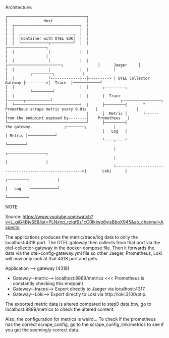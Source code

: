 Architecture:
```
┌───────────────────────────────────┐
|                Host               |
|  ┌─────────────────────────────┐  |
|  |                             |  |
|  |  ┌───────────────────────┐  |  |
|  |  |Container with OTEL SDK|  |  |                                               
|  |  └────────────┬──────────┘  |  |                                                    ┌─────────────────┐
|  |               |             |  |                                                    |                 |
|  |               |             |  |           ┌────────────────────────┐               │      Jaeger     │
|  |               |             |  |           |                        |          ┌─────────┐            |
|  |               └-------------├--├---------> │ OTEL Collector Gateway ├--------->│  Trace  │────────────┘
|  |                             |  |      ┌─────────┐                   |          └─────────┘
|  |                             |  |      |  Trace  │───────┬───────────┘                              ┌─────────────────┐
|  └─────────────────────────────┘  |      ├─────────┤       ^  Prometheus scrape metric every 0.01s    |                 |
|                                   |      │  Metric │       └------from the endpoint exposed by--------│    Prometheus   │
└───────────────────────────────────┘      ├─────────┤                    the gateway.              ┌────────┐            |
                                           │   Log   │                                              │ Metric │────────────┘
                                           └────┬────┘                                              └────────┘
                                                |                                                        ┌─────────────────┐
                                                |                                                        |                 |
                                                └------------------------------------------------------->|       Loki      |
                                                                                                    ┌─────────┐            |
                                                                                                    │   Log   │────────────┘
                                                                                                    └─────────┘
```

NOTE:

Source: https://www.youtube.com/watch?v=L_gjG4BjvSE&list=PLNxnp_rzlqf6z1cC0IkIwp6yjsBboX945&ab_channel=Aspecto

The applications produces the metric/trace/log data to onlly the localhost:4318 port.
The OTEL gateway then collects from that port via the otel-collector-gateway in the docker-compose file. Then it forwards the data via the otel-config-gateway.yml file so other Jaeger, Prometheus, Loki will now only look at that 4318 port and gets 

Application --> gateway (4318)
- Gateway--metric--> localhost:8889/metrics <<< Prometheus is constantly checking this endpoint
- Gateway--traces--> Export directly to Jaeger via localhost:4317.
- Gateway--Loki--> Export directly to Loki via http://loki:3100/otlp.

The exported metric data is altered compared to step0 data btw, go to localhost:8889/metrics to check the altered content.

Also, the configuration for metrics is weird... To check if the prometheus has the correct scrape_config, go to the scrape_config_link/metrics to see if you get the seemingly correct data.
